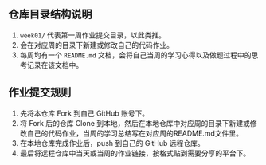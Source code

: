 ## 仓库目录结构说明

1. `week01/` 代表第一周作业提交目录，以此类推。
2. 会在对应周的目录下新建或修改自己的代码作业。
2. 每周均有一个 `README.md` 文档，会将自己当周的学习心得以及做题过程中的思考记录在该文档中。

## 作业提交规则
 
1. 先将本仓库 Fork 到自己 GitHub 账号下。
2. 将 Fork 后的仓库 Clone 到本地，然后在本地仓库中对应周的目录下新建或修改自己的代码作业，当周的学习总结写在对应周的README.md文件里。
3. 在本地仓库完成作业后，push 到自己的 GitHub 远程仓库。
4. 最后将远程仓库中当天或当周的作业链接，按格式贴到需要分享的平台下。
